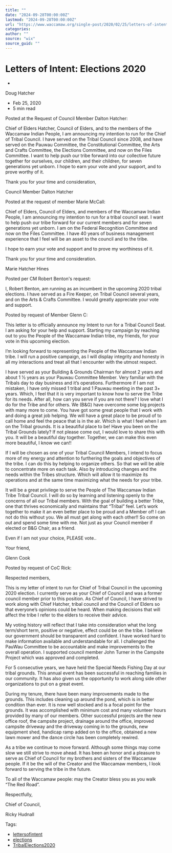 ```yaml
---
title: ""
date: "2024-09-28T00:00:00Z"
lastmod: "2024-09-28T00:00:00Z"
url: "https://www.waccamaw.org/single-post/2020/02/25/letters-of-intent-elections-2020"
categories:
author: ""
source: "wix"
source_guid: ""
---
```


# Letters of Intent: Elections 2020

-

Doug Hatcher
- Feb 25, 2020
- 5 min read

Posted at the Request of Council Member Dalton Hatcher:

Chief of Elders Hatcher, Council of Elders, and to the members of the Waccamaw Indian People, I am announcing my intention to run for the Chief of Tribal Council. I have served on the Tribal Council since 2008, and have served on the Pauwau Committee, the Constitutional Committee, the Arts and Crafts Committee, the Elections Committee, and now on the Files Committee. I want to help push our tribe forward into our collective future together for ourselves, our children, and their children, for seven generations yet unborn. I hope to earn your vote and your support, and to prove worthy of it.

Thank you for your time and consideration,

Council Member Dalton Hatcher

Posted at the request of member Marie McCall:

Chief of Elders, Council of Elders, and members of the Waccamaw Indian People, I am announcing my intention to run for a tribal council seat. I want to help push our tribe forward for our current members and for seven generations yet unborn. I am on the Federal Recognition Committee and now on the Files Committee. I have 40 years of business management experience that I feel will be an asset to the council and to the tribe.

I hope to earn your vote and support and to prove my worthiness of it.

Thank you for your time and consideration.

Marie Hatcher Hines

Posted per CM Robert Benton's request:

I, Robert Benton, am running as an incumbent in the upcoming 2020 tribal elections. I have served as a Fire Keeper, on Tribal Council several years, and on the Arts & Crafts Committee. I would greatly appreciate your vote and support.

Posted by request of Member Glenn C:

This letter is to officially announce my Intent to run for a Tribal Council Seat. I am asking for your help and support. Starting my campaign by reaching out to you the People of the Waccamaw Indian tribe, my friends, for your vote in this upcoming election.

I’m looking forward to representing the People of the Waccamaw Indian tribe. I will run a positive campaign, as I will display integrity and honesty in all my interactions and treat all that I encounter with the utmost respect.

I have served as your Building & Grounds Chairman for almost 2 years and about 1 1⁄2 years as your Pauwau Committee Member. Very familiar with the Tribals day to day business and it’s operations. Furthermore if I am not mistaken, I have only missed 1 tribal and 1 Pauwau meeting in the past 3+ years. Which, I feel that it is very important to know how to serve the Tribe for its needs. After all, how can you serve if you are not there? I love what I do for the Tribe and for others. We (B&G) have overcome some big projects with many more to come. You have got some great people that I work with and doing a great job helping. We will have a great place to be proud of to call home and feel the peace that is in the air. Which is what I feel when I am on the Tribal grounds. It is a beautiful place to be! Have you been on the Tribal Grounds lately? If not please come out, I would love to share this with you. It will be a beautiful day together. Together, we can make this even more beautiful, I know we can!!

If I will be chosen as one of your Tribal Council Members, I intend to focus more of my energy and attention to furthering the goals and objectives of the tribe. I can do this by helping to organize others. So that we will be able to concentrate more on each task. Also by introducing changes and the needs within the Tribes structure. Which will allow it to maximize its operations and at the same time maximizing what the needs for your tribe.

It will be a great privilege to serve the People of The Waccamaw Indian Tribe Tribal Council. I will do so by learning and listening openly to the concerns of all our Tribal members. With the goal of building a better Tribe, one that thrives economically and maintains that “Tribal” feel. Let’s work together to make it an even better place to be proud and a Member of! I can not do this without you. We all must get along with each other!! So come on out and spend some time with me. Not just as your Council member if elected or B&G Chair, as a friend.

Even if I am not your choice, PLEASE vote..

Your friend,

Glenn Cook

Posted by request of CoC Rick:

Respected members,

This is my letter of intent to run for Chief of Tribal Council in the upcoming 2020 election. I currently serve as your Chief of Council and was a former council member prior to this position. As Chief of Council, I have strived to work along with Chief Hatcher, tribal council and the Council of Elders so that everyone’s opinions could be heard. When making decisions that will affect the tribe I refer to the elders to receive their advice.

My voting history will reflect that I take into consideration what the long term/short term, positive or negative, effect could be on the tribe. I believe our government should be transparent and confident. I have worked hard to make information available and understandable for all. I challenged the PauWau Committee to be accountable and make improvements to the overall operation. I supported council member John Turner in the Campsite Project which was approved and completed.

For 5 consecutive years, we have held the Special Needs Fishing Day at our tribal grounds. This annual event has been successful in reaching families in our community. It has also given us the opportunity to work along side other organizations to put on a great event.

During my tenure, there have been many improvements made to the grounds. This includes cleaning up around the pond, which is in better condition than ever. It is now well stocked and is a focal point for the grounds. It was accomplished with minimum cost and many volunteer hours provided by many of our members. Other successful projects are the new office roof, the campsite project, drainage around the office, improved campsite driveway and the driveway coming in to the grounds, new equipment shed, handicap ramp added on to the office, obtained a new lawn mower and the dance circle has been completely rewired.

As a tribe we continue to move forward. Although some things may come slow we still strive to move ahead. It has been an honor and a pleasure to serve as Chief of Council for my brothers and sisters of the Waccamaw people. If it be the will of the Creator and the Waccamaw members, I look forward to serving the tribe in the future.

To all of the Waccamaw people: may the Creator bless you as you walk “The Red Road”.

Respectfully,

Chief of Council,

Ricky Hudnall

Tags:

- [lettersofintent](https://www.waccamaw.org/updates/tags/lettersofintent)
- [elections](https://www.waccamaw.org/updates/tags/elections)
- [TribalElections2020](https://www.waccamaw.org/updates/tags/tribalelections2020)

